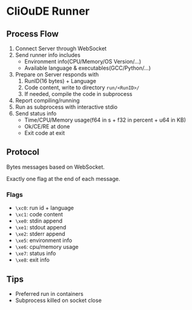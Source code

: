 # CliOuDE Runner

## Process Flow

1. Connect Server through WebSocket
2. Send runner info includes
   * Environment info(CPU/Memory/OS Version/...)
   * Available language & executables(GCC/Python/...)
3. Prepare on Server responds with
   1. RunID(16 bytes) + Language
   2. Code content, write to directory `run/<RunID>/`
   3. If needed, compile the code in subprocess
4. Report compiling/running
5. Run as subprocess with interactive stdio
6. Send status info
   * Time/CPU/Memory usage(f64 in s + f32 in percent + u64 in KB)
   * Ok/CE/RE at done
   * Exit code at exit
## Protocol

Bytes messages based on WebSocket.

Exactly one flag at the end of each message.

### Flags

* `\xc0`: run id + language
* `\xc1`: code content
* `\xe0`: stdin append
* `\xe1`: stdout append
* `\xe2`: stderr append
* `\xe5`: environment info
* `\xe6`: cpu/memory usage
* `\xe7`: status info
* `\xe8`: exit info

## Tips

* Preferred run in containers
* Subprocess killed on socket close